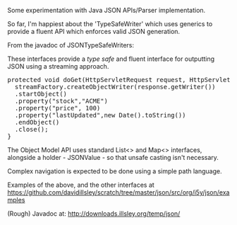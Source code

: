 Some experimentation with Java JSON APIs/Parser implementation.

So far, I'm happiest about the 'TypeSafeWriter' which uses generics to provide a fluent API which enforces valid JSON generation.

From the javadoc of JSONTypeSafeWriters:

These interfaces provide a <em>type safe</em> and fluent interface for outputting JSON using a streaming approach.
<pre>
protected void doGet(HttpServletRequest request, HttpServletResponse response) throws ServletException, IOException {
  streamFactory.createObjectWriter(response.getWriter())
  .startObject()
  .property("stock","ACME")
  .property("price", 100)
  .property("lastUpdated",new Date().toString())
  .endObject()
  .close();
}
</pre>

The Object Model API uses standard List<> and Map<> interfaces, alongside a holder - JSONValue - so that unsafe casting isn't necessary.

Complex navigation is expected to be done using a simple path language.

Examples of the above, and the other interfaces at https://github.com/davidillsley/scratch/tree/master/json/src/org/i5y/json/examples

(Rough) Javadoc at: http://downloads.illsley.org/temp/json/